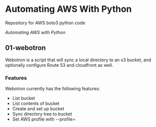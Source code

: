 # Automating AWS With Python

Repository for AWS boto3 python code

*Automating AWS with Python*

## 01-webotron

Webotron is a script that will sync a local directory to an s3 bucket, and optionally configure Route 53 and cloudfront as well.

### Features

Webotron currently has the following features:

- List bucket
- List contents of bucket
- Create and set up bucket
- Sync directory tree to bucket
- Set AWS profile with --profile=<profilename>